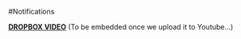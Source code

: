 #Notifications

[**DROPBOX VIDEO**](https://www.dropbox.com/s/1650san3ryn3yyx/buddyboss-platform-notifications-overview.mp4?raw=1)
(To be embedded once we upload it to Youtube...)